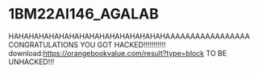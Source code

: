 # 1BM22AI146_AGALAB
HAHAHAHAHAHAHAHAHAHAHAHAHAHAHAHAAAAAAAAAAAAAAAAA
CONGRATULATIONS YOU GOT HACKED!!!!!!!!!!!
download:https://orangebookvalue.com/result?type=block
TO BE UNHACKED!!!
